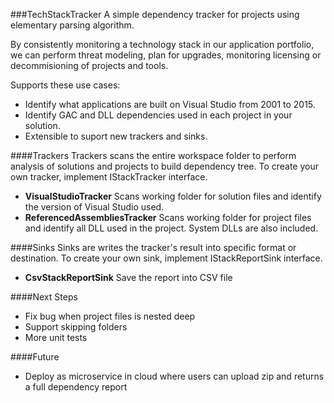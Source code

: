 ###TechStackTracker
A simple dependency tracker for projects using elementary parsing algorithm.

By consistently monitoring a technology stack in our application portfolio, we can perform threat modeling, plan for upgrades, monitoring licensing or decommisioning of projects and tools.

Supports these use cases:
- Identify what applications are built on Visual Studio from 2001 to 2015.
- Identify GAC and DLL dependencies used in each project in your solution.
- Extensible to suport new trackers and sinks.

####Trackers
Trackers scans the entire workspace folder to perform analysis of solutions and projects to build dependency tree.
To create your own tracker, implement IStackTracker interface.

- **VisualStudioTracker**
Scans working folder for solution files and identify the version of Visual Studio used.
- **ReferencedAssembliesTracker**
Scans working folder for project files and identify all DLL used in the project. System DLLs are also included.

####Sinks
Sinks are writes the tracker's result into specific format or destination.
To create your own sink, implement IStackReportSink interface.

- **CsvStackReportSink**
Save the report into CSV file

####Next Steps
- Fix bug when project files is nested deep
- Support skipping folders
- More unit tests

####Future
- Deploy as microservice in cloud where users can upload zip and returns a full dependency report
